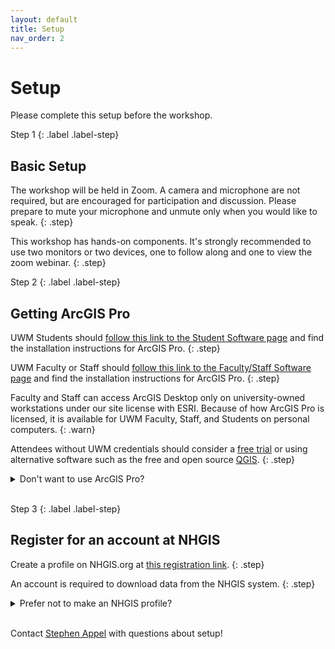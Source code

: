 ```yaml
---
layout: default
title: Setup
nav_order: 2
---
```

# Setup

Please complete this setup before the workshop.

Step 1
{: .label .label-step}
## Basic Setup

The workshop will be held in Zoom.
A camera and microphone are not required, but are encouraged for participation and discussion.
Please prepare to mute your microphone and unmute only when you would like to speak.
{: .step}

This workshop has hands-on components. It's strongly recommended to use two monitors or two devices, one to follow along and one to view the zoom webinar.
{: .step}
<br>

Step 2
{: .label .label-step}
## Getting ArcGIS Pro

UWM Students should [follow this link to the Student Software page](https://uwm.edu/software/student-software/)
and find the installation instructions for ArcGIS Pro.
{: .step}

UWM Faculty or Staff should [follow this link to the Faculty/Staff Software page](https://uwm.edu/software/faculty-staff-software/)
and find the installation instructions for ArcGIS Pro.
{: .step}

Faculty and Staff can access ArcGIS Desktop only on university-owned workstations under our site license with ESRI. Because of how ArcGIS Pro is licensed, it is available for UWM Faculty, Staff, and Students on personal computers.
{: .warn}

Attendees without UWM credentials should consider a [free trial](https://www.esri.com/en-us/arcgis/products/arcgis-pro/trial)
or using alternative software such as the free and open source [QGIS](https://www.qgis.org).
{: .step}

<details>
<summary>Don't want to use ArcGIS Pro?</summary>
<br>
If you would prefer to use QGIS, ArcGIS Desktop, or any other GIS for this workshop you are more than welcome to. The tutorial is written for ArcGIS pro, but the tools used are somewhat ubiquitous. If you can perform functions like adding data, joins, and symbology, you should have no problems following along with some adjustment.
</details>
<br>

Step 3
{: .label .label-step}
## Register for an account at NHGIS

Create a profile on NHGIS.org at [this registration link](https://uma.pop.umn.edu/nhgis/user/new).
{: .step}

An account is required to download data from the NHGIS system.
{: .step}

<details>
<summary>Prefer not to make an NHGIS profile?</summary>
<br>
If you would prefer not to create an NHGIS account, but still want to follow along you will need download the sample data during the workshop.
</details>

<br>

Contact [Stephen Appel](srappel@uwm.edu) with questions about setup!